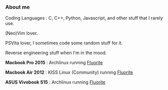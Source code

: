 ### About me

Coding Languages : C, C++, Python, Javascript, and other stuff that I rarely use.

(Neo)Vim lover.

PSVita lover, I sometimes code some random stuff for it.

Reverse engineering stuff when I'm in the mood.

**Macbook Pro 2015**  : Archlinux running [Fluorite](https://github.com/L0Wigh/Fluorite)

**Macbook Air 2012**  : KISS Linux (Community) running [Fluorite](https://github.com/L0Wigh/Fluorite)

**ASUS Vivobook S15** : Archlinux running [Fluorite](https://github.com/L0Wigh/Fluorite)

<!-- [![thomathi's 42 stats](https://badge42.coday.fr/api/v2/cltek6jel009301p4ozygnxhu/stats?cursusId=21&coalitionId=334)](https://github.com/Coday-meric/badge42) -->
